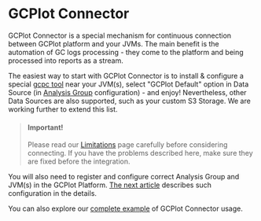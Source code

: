 # GCPlot Connector

GCPlot Connector is a special mechanism for continuous connection between GCPlot platform and your JVMs. The main benefit is the automation of GC logs processing  - they come to the platform and being processed into reports as a stream.

The easiest way to start with GCPlot Connector is to install & configure a special [gcpc tool](/log-files-processing/connector-installation-and-configuration.md) near your JVM\(s\), select "GCPlot Default" option in Data Source \(in [Analysis Group](/gcplot-overview/analyze-groups.md) configuration\) - and enjoy! Nevertheless, other Data Sources are also supported, such as your custom S3 Storage. We are working further to extend this list.

> #### Important!
>
> Please read our [Limitations](/log-files-processing/troubleshooting.md) page carefully before considering connecting. If you have the problems described here, make sure they are fixed before the integration.

You will also need to register and configure correct Analysis Group and JVM\(s\) in the GCPlot Platform. [The next article](/log-files-processing/configuring-analyze.md) describes such configuration in the details.

You can also explore our [complete example](/log-files-processing/example.md) of GCPlot Connector usage.

